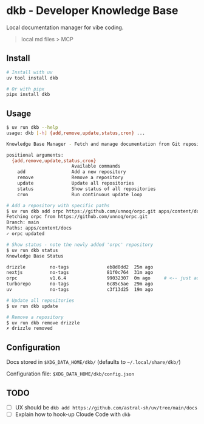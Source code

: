 # dkb - Developer Knowledge Base

Local documentation manager for vibe coding.

> local md files > MCP

## Install

```bash
# Install with uv
uv tool install dkb

# Or with pipx
pipx install dkb
```

## Usage

```bash
$ uv run dkb --help
usage: dkb [-h] {add,remove,update,status,cron} ...

Knowledge Base Manager - Fetch and manage documentation from Git repositories

positional arguments:
  {add,remove,update,status,cron}
                        Available commands
    add                 Add a new repository
    remove              Remove a repository
    update              Update all repositories
    status              Show status of all repositories
    cron                Run continuous update loop

# Add a repository with specific paths
$ uv run dkb add orpc https://github.com/unnoq/orpc.git apps/content/docs
Fetching orpc from https://github.com/unnoq/orpc.git
Branch: main
Paths: apps/content/docs
✓ orpc updated

# Show status - note the newly added 'orpc' repository
$ uv run dkb status
Knowledge Base Status

drizzle         no-tags              eb8d0dd2  25m ago
nextjs          no-tags              81f0c764  31m ago
orpc            v1.6.4               99032307  0m ago     # <-- just added!
turborepo       no-tags              6c85c5ae  29m ago
uv              no-tags              c3f13d25  19m ago

# Update all repositories
$ uv run dkb update

# Remove a repository
$ uv run dkb remove drizzle
✗ drizzle removed
```

## Configuration

Docs stored in `$XDG_DATA_HOME/dkb/` (defaults to `~/.local/share/dkb/`)

Configuration file: `$XDG_DATA_HOME/dkb/config.json`

## TODO

- [ ] UX should be `dkb add https://github.com/astral-sh/uv/tree/main/docs`
- [ ] Explain how to hook-up Cloude Code with `dkb`
